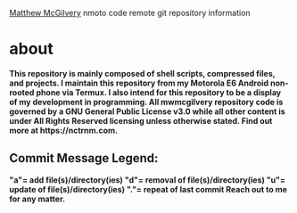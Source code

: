 <t><u>Matthew McGilvery</u> nmoto code remote git repository information</t>
<h1>about</h1>
<b>This repository is mainly composed of shell scripts, compressed files, and projects. 
I maintain this repository from my <iu>Motorola E6</iu> Android non-rooted phone via Termux.
I also intend for this repository to be a display of my development in programming. 
All mwmcgilvery repository code is governed by a GNU General Public License v3.0 while all other content is under All Rights Reserved licensing unless otherwise stated. 
Find out more at <l>https://nctrnm.com</l>.
</b>

<h2> Commit Message Legend: </h2>
<b>
"a"= add file(s)/directory(ies)
"d"= removal of file(s)/directory(ies)
"u"= update of file(s)/directory(ies)
"."= repeat of last commit
Reach out to me for any matter.
</b>
